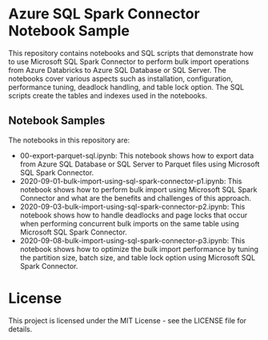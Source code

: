 # Azure SQL Spark Connector Notebook Sample

This repository contains notebooks and SQL scripts that demonstrate how to use Microsoft SQL Spark Connector to perform bulk import operations from Azure Databricks to Azure SQL Database or SQL Server. The notebooks cover various aspects such as installation, configuration, performance tuning, deadlock handling, and table lock option. The SQL scripts create the tables and indexes used in the notebooks.

## Notebook Samples

The notebooks in this repository are:

* 00-export-parquet-sql.ipynb: This notebook shows how to export data from Azure SQL Database or SQL Server to Parquet files using Microsoft SQL Spark Connector.
* 2020-09-01-bulk-import-using-sql-spark-connector-p1.ipynb: This notebook shows how to perform bulk import using Microsoft SQL Spark Connector and what are the benefits and challenges of this approach.
* 2020-09-03-bulk-import-using-sql-spark-connector-p2.ipynb: This notebook shows how to handle deadlocks and page locks that occur when performing concurrent bulk imports on the same table using Microsoft SQL Spark Connector.
* 2020-09-08-bulk-import-using-sql-spark-connector-p3.ipynb: This notebook shows how to optimize the bulk import performance by tuning the partition size, batch size, and table lock option using Microsoft SQL Spark Connector.


# License

This project is licensed under the MIT License - see the LICENSE file for details.
